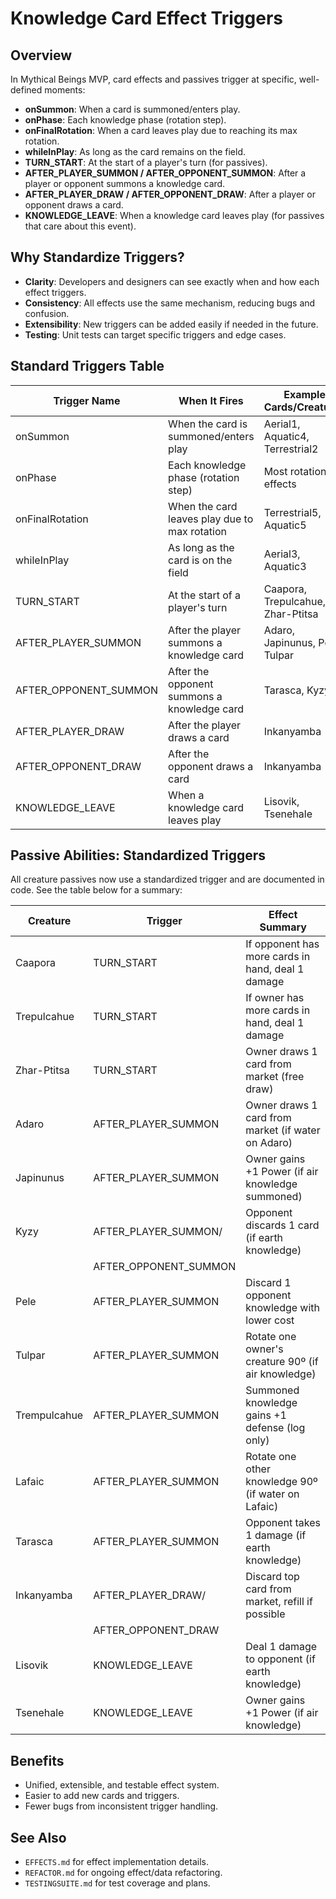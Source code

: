 # Knowledge Card Effect Triggers

## Overview

In Mythical Beings MVP, card effects and passives trigger at specific, well-defined moments:
- **onSummon**: When a card is summoned/enters play.
- **onPhase**: Each knowledge phase (rotation step).
- **onFinalRotation**: When a card leaves play due to reaching its max rotation.
- **whileInPlay**: As long as the card remains on the field.
- **TURN_START**: At the start of a player's turn (for passives).
- **AFTER_PLAYER_SUMMON / AFTER_OPPONENT_SUMMON**: After a player or opponent summons a knowledge card.
- **AFTER_PLAYER_DRAW / AFTER_OPPONENT_DRAW**: After a player or opponent draws a card.
- **KNOWLEDGE_LEAVE**: When a knowledge card leaves play (for passives that care about this event).

## Why Standardize Triggers?
- **Clarity**: Developers and designers can see exactly when and how each effect triggers.
- **Consistency**: All effects use the same mechanism, reducing bugs and confusion.
- **Extensibility**: New triggers can be added easily if needed in the future.
- **Testing**: Unit tests can target specific triggers and edge cases.

## Standard Triggers Table

| Trigger Name         | When It Fires                                         | Example Cards/Creatures           |
|---------------------|-------------------------------------------------------|-----------------------------------|
| onSummon            | When the card is summoned/enters play                 | Aerial1, Aquatic4, Terrestrial2   |
| onPhase             | Each knowledge phase (rotation step)                  | Most rotational effects           |
| onFinalRotation     | When the card leaves play due to max rotation         | Terrestrial5, Aquatic5            |
| whileInPlay         | As long as the card is on the field                   | Aerial3, Aquatic3                 |
| TURN_START          | At the start of a player's turn                       | Caapora, Trepulcahue, Zhar-Ptitsa |
| AFTER_PLAYER_SUMMON | After the player summons a knowledge card             | Adaro, Japinunus, Pele, Tulpar    |
| AFTER_OPPONENT_SUMMON| After the opponent summons a knowledge card          | Tarasca, Kyzy                     |
| AFTER_PLAYER_DRAW   | After the player draws a card                         | Inkanyamba                       |
| AFTER_OPPONENT_DRAW | After the opponent draws a card                       | Inkanyamba                       |
| KNOWLEDGE_LEAVE     | When a knowledge card leaves play                     | Lisovik, Tsenehale                |

## Passive Abilities: Standardized Triggers

All creature passives now use a standardized trigger and are documented in code. See the table below for a summary:

| Creature       | Trigger                | Effect Summary                                      |
|---------------|------------------------|-----------------------------------------------------|
| Caapora       | TURN_START             | If opponent has more cards in hand, deal 1 damage   |
| Trepulcahue   | TURN_START             | If owner has more cards in hand, deal 1 damage      |
| Zhar-Ptitsa   | TURN_START             | Owner draws 1 card from market (free draw)          |
| Adaro         | AFTER_PLAYER_SUMMON    | Owner draws 1 card from market (if water on Adaro)  |
| Japinunus     | AFTER_PLAYER_SUMMON    | Owner gains +1 Power (if air knowledge summoned)    |
| Kyzy          | AFTER_PLAYER_SUMMON/   | Opponent discards 1 card (if earth knowledge)       |
|               | AFTER_OPPONENT_SUMMON  |                                                     |
| Pele          | AFTER_PLAYER_SUMMON    | Discard 1 opponent knowledge with lower cost        |
| Tulpar        | AFTER_PLAYER_SUMMON    | Rotate one owner's creature 90º (if air knowledge)  |
| Trempulcahue  | AFTER_PLAYER_SUMMON    | Summoned knowledge gains +1 defense (log only)      |
| Lafaic        | AFTER_PLAYER_SUMMON    | Rotate one other knowledge 90º (if water on Lafaic) |
| Tarasca       | AFTER_PLAYER_SUMMON    | Opponent takes 1 damage (if earth knowledge)        |
| Inkanyamba    | AFTER_PLAYER_DRAW/     | Discard top card from market, refill if possible    |
|               | AFTER_OPPONENT_DRAW    |                                                     |
| Lisovik       | KNOWLEDGE_LEAVE        | Deal 1 damage to opponent (if earth knowledge)      |
| Tsenehale     | KNOWLEDGE_LEAVE        | Owner gains +1 Power (if air knowledge)             |

## Benefits
- Unified, extensible, and testable effect system.
- Easier to add new cards and triggers.
- Fewer bugs from inconsistent trigger handling.

## See Also
- `EFFECTS.md` for effect implementation details.
- `REFACTOR.md` for ongoing effect/data refactoring.
- `TESTINGSUITE.md` for test coverage and plans.
